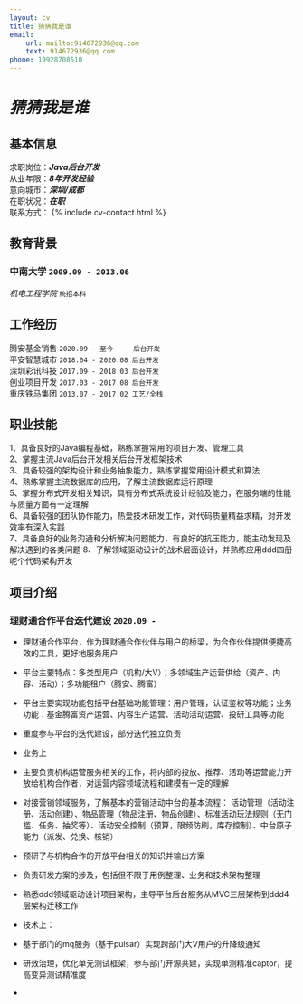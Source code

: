 ```yaml
---
layout: cv
title: 猜猜我是谁
email: 
    url: mailto:914672936@qq.com
    text: 914672936@qq.com
phone: 19928708510
---
```

# ___猜猜我是谁___


## 基本信息
求职岗位：___Java后台开发___ <br>
从业年限：___8年开发经验___ <br>
意向城市：___深圳/成都___ <br>
在职状况：___在职___ <br>
联系方式： 
{% include cv-contact.html %}

## 教育背景

### __中南大学__  `2009.09 - 2013.06`
_机电工程学院_  `统招本科`


## 工作经历

腾安基金销售  `2020.09 - 至今     后台开发` <br>
平安智慧城市  `2018.04 - 2020.08 后台开发` <br>
深圳彩讯科技  `2017.09 - 2018.03 后台开发` <br>
创业项目开发  `2017.03 - 2017.08 后台开发` <br>
重庆铁马集团  `2013.07 - 2017.02 工艺/全栈` <br>


## 职业技能

1、具备良好的Java编程基础，熟练掌握常用的项目开发、管理工具 <br>
2、掌握主流Java后台开发相关后台开发框架技术 <br>
3、具备较强的架构设计和业务抽象能力，熟练掌握常用设计模式和算法 <br>
4、熟练掌握主流数据库的应用，了解主流数据库运行原理 <br>
5、掌握分布式开发相关知识，具有分布式系统设计经验及能力，在服务端的性能与质量方面有一定理解 <br>
6、具备较强的团队协作能力，热爱技术研发工作，对代码质量精益求精，对开发效率有深入实践 <br>
7、具备良好的业务沟通和分析解决问题能力，有良好的抗压能力，能主动发现及解决遇到的各类问题
8、了解领域驱动设计的战术层面设计，并熟练应用ddd四册呢个代码架构开发


## 项目介绍


### __理财通合作平台迭代建设__ `2020.09 -`

- 理财通合作平台，作为理财通合作伙伴与用户的桥梁，为合作伙伴提供便捷高效的工具，更好地服务用户
- 平台主要特点：多类型用户（机构/大V）；多领域生产运营供给（资产、内容、活动）；多功能租户（腾安、腾富）
- 平台主要实现功能包括平台基础功能管理：用户管理，认证鉴权等功能；业务功能：基金腾富资产运营、内容生产运营、活动活动运营、投研工具等功能
- 重度参与平台的迭代建设，部分迭代独立负责
- 业务上
- 主要负责机构运营服务相关的工作，将内部的投放、推荐、活动等运营能力开放给机构合作者，对运营内容领域流程和建模有一定的理解
- 对接营销领域服务，了解基本的营销活动中台的基本流程： 活动管理（活动注册、活动创建）、物品管理（物品注册、物品创建）、标准活动玩法规则（无门槛、任务、抽奖等）、活动安全控制（预算，限频防刷，库存控制）、中台原子能力（派发、兑换、核销）
- 预研了与机构合作的开放平台相关的知识并输出方案
- 负责研发方案的涉及，包括但不限于用例整理、业务和技术架构整理

- 熟悉ddd领域驱动设计项目架构，主导平台后台服务从MVC三层架构到ddd4层架构迁移工作
- 技术上：
- 基于部门的mq服务（基于pulsar）实现跨部门大V用户的升降级通知
- 研效治理，优化单元测试框架，参与部门开源共建，实现单测精准captor，提高变异测试精准度
-
